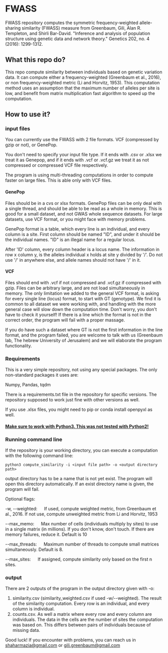 # FWASS
FWASS repository computes the symmetric frequency-weighted allele-sharing similarity (FWASS) measure from Greenbaum, Gili, Alan R. Templeton, and Shirli Bar-David. "Inference and analysis of population structure using genetic data and network theory." Genetics 202, no. 4 (2016): 1299-1312.


## What this repo do?

This repo compute similarity between individuals based on genetic variation data.
It can compute either a frequency-weighted (Greenbaum et al., 2016),
or non frequency-weighted metric (Li and Horvitz, 1953). 
This computation method uses an assumption that the maximum number of alleles per site is low, and benefit from matrix multiplication fast algorithm to speed up the computation.


## How to use it?


### input files
You can currently use the FWASS with 2 file formats. VCF (compressed by gzip or not), or GenePop.

You don't need to specify your input file type.
If it ends with .csv or .xlsx we treat it as Genepop, and if it ends with .vcf or .vcf.gz we treat it as not compressed or compressed VCF file respectively.

The program is using multi-threading computations in order to compute faster on large files. This is able only with VCF files.

#### GenePop
Files should be in a cvs or xlsx formats.
GenePop files can be only deal with a single thread, and should be able to be read as a whole in memory.
This is good for a small dataset, and not GWAS whole sequence datasets. 
For large datasets, use VCF format, or you might face with memory problems.

GenePop format is a table, which every line is an individual, and every column is a site.
First column should be named "ID", and under it should be the individual names. "ID" is an illegal name for a regular locus.

After 'ID' column, every column header is a locus name. The information in row x column y, is the alleles individual x holds at site y divided by '/'.
Do not use '/' in anywhere else, and allele names should not have '/' in it. 

#### VCF

Files should end with .vcf if not compressed and .vcf.gz if compressed with gzip.
Files can be arbitrary large, and are not load simultaneously in memory.
The only limitation we added to the general VCF format, is asking for every single line (locus)
format, to start with GT (genotype). We find it is common to all dataset we were working with,
and handling with the more general case will slow down the computation time.
Don't worry, you don't have to check it yourself! If there is a line which the format is not in the correct order,
the program will fail with a proper massage.

If you do have such a dataset where GT is not the first information in the line format, and the program failed,
you are welcome to talk with us (Greenbaum lab, The hebrew University of Jerusalem) and we will elaborate the program functionality.

### Requirements

This is a very simple repository, not using any special packages. The only non-standard packages it uses are:

Numpy, Pandas, tqdm

There is a requirements.txt file in the repository for specific versions. 
The repository supposed to work just fine with other versions as well.

If you use .xlsx files, you might need to pip or conda install openpyxl as well.

#### <u>Make sure to work with Python3. This was not tested with Python2!</u>

### Running command line

If the repository is your working directory, you can execute a computation with the following command line:

`python3 compute_similarity -i <input file path> -o <output directory path> `

output  directory has to be a name that is not yet exist. The program will open this directory automatically.
If an exist directory name is given, the program will fail.

Optional flags:

  -w, --weighted: &emsp; If used, compute weighted metric, from Greenbaum et al., 2016. If not use, compute unweighted metric from Li and Horvitz, 1953
  
  --max_memo: &emsp; Max number of cells (individuals multiply by sites) to use in a single matrix (in millions).
  If you don't know, don't touch. If there are memory failures, reduce it. Default is 10
  
  --max_threads: &emsp; Maximum number of threads to compute small matrices simultaneously. Default is 8.
  
  --max_sites: &emsp; If assigned, compute similarity only based on the first n sites.

### output

There are 2 outputs of the program in the output directory given with -o:
1. similarity.csv (similarity_weighted.csv if used -w/--weighted). The result of the similarity computation. Every row is an individual, and every column is individual.
2. counts.csv. As well a matrix where every row and every column are individuals. The data in the cells are the number of sites the computation was based on. 
This differs between pairs of individuals because of missing data.


Good luck! If you encounter with problems, you can reach us in shaharmazia@gmail.com or gili.greenbaum@gmail.com
